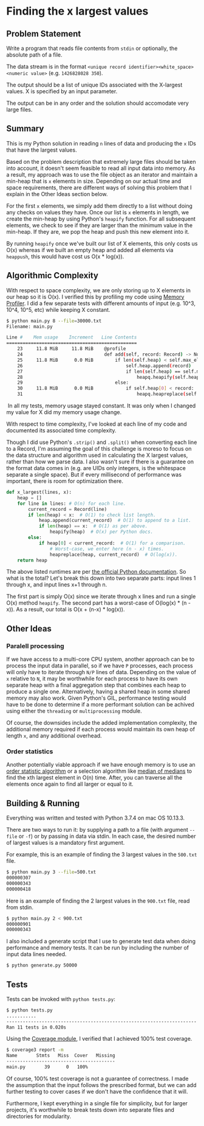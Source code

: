 # Finding the x largest values
## Problem Statement
Write a program that reads file contents from `stdin` or optionally, the absolute path of a file.

The data stream is in the format `<unique record identifier><white_space><numeric value>` (e.g. `1426828028 350`).

The output should be a list of unique IDs associated with the X-largest values. X is specified by an input parameter.

The output can be in any order and the solution should accomodate very large files.

## Summary
This is my Python solution in reading `n` lines of data and producing the `x` IDs that have the largest values.

Based on the problem description that extremely large files should be taken into account, it doesn't seem feasible to read all input data into memory. As a result, my approach was to use the file object as an iterator and maintain a min-heap that is `x` elements in size. Depending on our actual time and space requirements, there are different ways of solving this problem that I explain in the Other Ideas section below.

For the first `x` elements, we simply add them directly to a list without doing any checks on values they have. Once our list is `x` elements in length, we create the min-heap by using Python's `heapify` function. For all subsequent elements, we check to see if they are larger than the minimum value in the min-heap. If they are, we pop the heap and push this new element into it.

By running `heapify` once we've built our list of X elements, this only costs us O(x) whereas if we built an empty heap and added all elements via `heappush`, this would have cost us O(x * log(x)).

## Algorithmic Complexity
With respect to space complexity, we are only storing up to X elements in our heap so it is O(x). I verified this by profiling my code using [Memory Profiler](https://pypi.org/project/memory-profiler/). I did a few separate tests with different amounts of input (e.g. 10^3, 10^4, 10^5, etc) while keeping X constant.

```bash
$ python main.py 8 --file=30000.txt
Filename: main.py

Line #    Mem usage    Increment   Line Contents
================================================
    23     11.8 MiB     11.8 MiB    @profile
    24                              def add(self, record: Record) -> None:
    25     11.8 MiB      0.0 MiB        if len(self.heap) < self.max_elements:
    26                                      self.heap.append(record)
    27                                      if len(self.heap) == self.max_elements:
    28                                          heapq.heapify(self.heap)
    29                                  else:
    30     11.8 MiB      0.0 MiB            if self.heap[0] < record:
    31                                          heapq.heapreplace(self.heap, record)
```

 In all my tests, memory usage stayed constant. It was only when I changed my value for X did my memory usage change.

With respect to time complexity, I've looked at each line of my code and documented its associated time complexity. 

Though I did use Python's `.strip()` and `.split()` when converting each line to a Record, I'm assuming the goal of this challenge is moreso to focus on the data structure and algorithm used in calculating the X largest values, rather than how we parse data. I also wasn't sure if there is a guarantee on the format data comes in (e.g. are UIDs only integers, is the whitespace separate a single space). But if every millisecond of performance was important, there is room for optimization there.

```python
def x_largest(lines, x):
	heap = []
	for line in lines: # O(n) for each line.
		current_record = Record(line)
		if len(heap) < x:  # O(1) to check list length.
			heap.append(current_record)  # O(1) to append to a list.
			if len(heap) == x:  # O(1) as per above.
				heapify(heap)  # O(x) per Python docs.
		else:
			if heap[0] < current_record:  # O(1) for a comparison.
				# Worst-case, we enter here (n - x) times.
				heapreplace(heap, current_record)  # O(log(x)).
	return heap
```

The above listed runtimes are per [the official Python documentation](https://docs.python.org/3.0/library/heapq.html). So what is the total? Let's break this down into two separate parts: input lines 1 through x, and input lines x+1 through n.

The first part is simply O(x) since we iterate through x lines and run a single O(x) method `heapify`. The second part has a worst-case of O(log(x) * (n - x)). As a result, our total is O(x + (n-x) * log(x)).

## Other Ideas
### Paralell processing
If we have access to a multi-core CPU system, another approach can be to process the input data in parallel, so if we have `P` processes, each process will only have to iterate through `N/P` lines of data. Depending on the value of `x` relative to `N`, it may be worthwhile for each process to have its own separate heap with a final aggregation step that combines each heap to produce a single one. Alternatively, having a shared heap in some shared memory may also work. Given Python's GIL, performance testing would have to be done to determine if a more performant solution can be achived using either the `threading` or `multiprocessing` module.

Of course, the downsides include the added implementation complexity, the additional memory required if each process would maintain its own heap of length `x`, and any additional overhead.

### Order statistics
Another potentially viable approach if we have enough memory is to use an [order statistic algorithm](http://staff.ustc.edu.cn/~csli/graduate/algorithms/book6/chap10.htm) or a selection algorithm like [median of medians](https://en.wikipedia.org/wiki/Median_of_medians) to find the xth largest element in O(n) time. After, you can traverse all the elements once again to find all larger or equal to it.

## Building & Running
Everything was written and tested with Python 3.7.4 on mac OS 10.13.3.

There are two ways to run it: by supplying a path to a file (with argument `--file` or `-f`) or by passing in data via stdin. In each case, the desired number of largest values is a mandatory first argument.

For example, this is an example of finding the 3 largest values in the `500.txt` file.

```bash
$ python main.py 3 --file=500.txt 
000000307
000000343
000000418
```

Here is an example of finding the 2 largest values in the `900.txt` file, read from stdin.

```bash
$ python main.py 2 < 900.txt 
000000901
000000343
```

I also included a generate script that I use to generate test data when doing performance and memory tests. It can be run by including the number of input data lines needed.

```bash
$ python generate.py 50000
```

## Tests
Tests can be invoked with `python tests.py`:

```bash
$ python tests.py 
...........
----------------------------------------------------------------------
Ran 11 tests in 0.020s
```

Using the [Coverage module](https://coverage.readthedocs.io/en/coverage-5.1/), I verified that I achieved 100% test coverage.

```bash
$ coverage3 report -m
Name       Stmts   Miss  Cover   Missing
----------------------------------------
main.py       39      0   100%
```

Of course, 100% test coverage is not a guarantee of correctness. I made the assumption that the input follows the prescribed format, but we can add further testing to cover cases if we don't have the confidence that it will.

Furthermore, I kept everything in a single file for simplicity, but for larger projects, it's worthwhile to break tests down into separate files and directories for modularity.